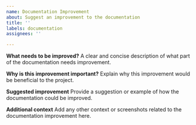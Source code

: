 ```yaml
---
name: Documentation Improvement
about: Suggest an improvement to the documentation
title: ''
labels: documentation
assignees: ''

---
```


**What needs to be improved?**
A clear and concise description of what part of the documentation needs improvement.

**Why is this improvement important?**
Explain why this improvement would be beneficial to the project.

**Suggested improvement**
Provide a suggestion or example of how the documentation could be improved.

**Additional context**
Add any other context or screenshots related to the documentation improvement here.